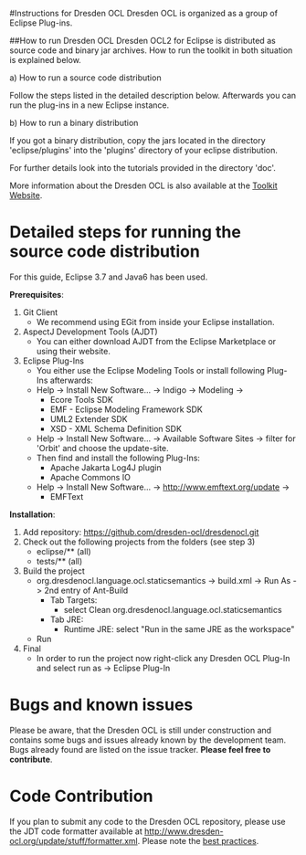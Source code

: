#Instructions for Dresden OCL
Dresden OCL is organized as a group of Eclipse Plug-ins.

##How to run Dresden OCL
Dresden OCL2 for Eclipse is distributed as source code and binary jar archives. 
How to run the toolkit in both situation is explained below.

a) How to run a source code distribution

Follow the steps listed in the detailed description below. Afterwards you 
can run the plug-ins in a new Eclipse instance.

b) How to run a binary distribution

If you got a binary distribution, copy the jars located in the directory 'eclipse/plugins' into the
'plugins' directory of your eclipse distribution.

For further details look into the tutorials provided in the directory 'doc'.

More information about the Dresden OCL is also available at the
[Toolkit Website](http://dresden-ocl.org/).

Detailed steps for running the source code distribution
=======================================================
For this guide, Eclipse 3.7 and Java6 has been used.

__Prerequisites__:

1. Git Client
	* We recommend using EGit from inside your Eclipse installation.
2. AspectJ Development Tools (AJDT)
	* You can either download AJDT from the Eclipse Marketplace or using their website.
3. Eclipse Plug-Ins
	* You either use the Eclipse Modeling Tools or install following Plug-Ins afterwards:
	* Help -> Install New Software... -> Indigo -> Modeling ->
		* Ecore Tools SDK
		* EMF - Eclipse Modeling Framework SDK
		* UML2 Extender SDK
		* XSD - XML Schema Definition SDK
	* Help -> Install New Software... -> Available Software Sites -> filter for 'Orbit' and choose the update-site.
	* Then find and install the following Plug-Ins:
		* Apache Jakarta Log4J plugin
		* Apache Commons IO
	* Help -> Install New Software... -> http://www.emftext.org/update ->
		* EMFText

__Installation__:

1. Add repository: https://github.com/dresden-ocl/dresdenocl.git
2. Check out the following projects from the folders (see step 3)
	* eclipse/** (all)
	* tests/** (all)
3. Build the project
	* org.dresdenocl.language.ocl.staticsemantics -> build.xml -> Run As -> 2nd entry of Ant-Build 
		* Tab Targets:
			- select Clean org.dresdenocl.language.ocl.staticsemantics 
		* Tab JRE:
			- Runtime JRE: select "Run in the same JRE as the workspace"
	* Run
4. Final
	* In order to run the project now right-click any Dresden OCL Plug-In and select
	  run as -> Eclipse Plug-In 

Bugs and known issues
=====================
Please be aware, that the Dresden OCL is still under construction and 
contains some bugs and issues already known by the development team. 
Bugs already found are listed on the issue tracker. **Please feel free to contribute**.

Code Contribution
=================
If you plan to submit any code to the Dresden OCL repository, please use the JDT code
formatter available at http://www.dresden-ocl.org/update/stuff/formatter.xml.
Please note the [best practices](http://st.inf.tu-dresden.de/stwiki/index.php/OCL:Best_Practices).
